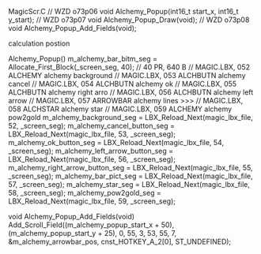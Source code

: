 


MagicScr.C
// WZD o73p06
void Alchemy_Popup(int16_t start_x, int16_t y_start);
// WZD o73p07
void Alchemy_Popup_Draw(void);
// WZD o73p08
void Alchemy_Popup_Add_Fields(void);




calculation
postion




Alchemy_Popup()
    m_alchemy_bar_bitm_seg = Allocate_First_Block(_screen_seg, 40);  // 40 PR, 640 B
    // MAGIC.LBX, 052  ALCHEMY    alchemy background
    // MAGIC.LBX, 053  ALCHBUTN   alchemy cancel
    // MAGIC.LBX, 054  ALCHBUTN   alchemy ok
    // MAGIC.LBX, 055  ALCHBUTN   alchemy right arro
    // MAGIC.LBX, 056  ALCHBUTN   alchemy left arrow
    // MAGIC.LBX, 057  ARROWBAR   alchemy lines >>>
    // MAGIC.LBX, 058  ALCHSTAR   alchemy star
    // MAGIC.LBX, 059  ALCHEMY    alchemy pow2gold
    m_alchemy_background_seg  = LBX_Reload_Next(magic_lbx_file, 52, _screen_seg);
    m_alchemy_cancel_button_seg = LBX_Reload_Next(magic_lbx_file, 53, _screen_seg);
    m_alchemy_ok_button_seg   = LBX_Reload_Next(magic_lbx_file, 54, _screen_seg);
    m_alchemy_left_arrow_button_seg = LBX_Reload_Next(magic_lbx_file, 56, _screen_seg);
    m_alchemy_right_arrow_button_seg = LBX_Reload_Next(magic_lbx_file, 55, _screen_seg);
    m_alchemy_bar_pict_seg  = LBX_Reload_Next(magic_lbx_file, 57, _screen_seg);
    m_alchemy_star_seg = LBX_Reload_Next(magic_lbx_file, 58, _screen_seg);
    m_alchemy_pow2gold_seg = LBX_Reload_Next(magic_lbx_file, 59, _screen_seg);


void Alchemy_Popup_Add_Fields(void)
    Add_Scroll_Field((m_alchemy_popup_start_x + 50), (m_alchemy_popup_start_y + 25), 0, 55, 3, 53, 55, 7, &m_alchemy_arrowbar_pos, cnst_HOTKEY_A_2[0], ST_UNDEFINED);




